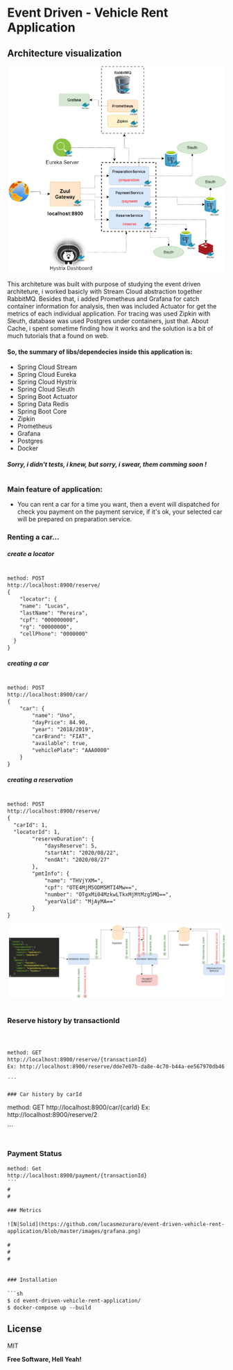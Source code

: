 # Event Driven - Vehicle Rent Application


## Architecture visualization

![N|Solid](https://github.com/lucasmezuraro/event-driven-vehicle-rent-application/blob/master/images/RentaCarAchitecture.png)

This architeture was built with purpose of studying the event driven architeture, i worked basicly with Stream Cloud abstraction together RabbitMQ. Besides that, i added Prometheus and Grafana for catch container information for analysis, then was included Actuator for get the metrics of each individual application. For tracing was used Zipkin with Sleuth, database was used Postgres under containers, just that. About Cache, i spent sometime finding how it works and the solution is a bit of much tutorials that a found on web. 

#### So, the summary of libs/dependecies inside this application is:

  - Spring Cloud Stream
  - Spring Cloud Eureka
  - Spring Cloud Hystrix
  - Spring Cloud Sleuth
  - Spring Boot Actuator
  - Spring Data Redis
  - Spring Boot Core
  - Zipkin
  - Prometheus
  - Grafana
  - Postgres
  - Docker
##### Sorry, i didn't tests, i knew, but sorry, i swear, them comming soon !

#
#

### Main feature of application:
  - You can rent a car for a time you want, then a event will dispatched for check you payment on the payment service, if it's ok, your selected car will be prepared on preparation service.

### Renting a car...

##### create a locator
#
```
method: POST
http://localhost:8900/reserve/
{
	"locator": {
    "name": "Lucas",
    "lastName": "Pereira",
    "cpf": "000000000",
    "rg": "00000000",
    "cellPhone": "0000000"
  }
}
```

##### creating a car
#
```
method: POST
http://localhost:8900/car/
{
	"car": {
		"name": "Uno",
		"dayPrice": 84.90,
		"year": "2018/2019",
		"carBrand": "FIAT",
		"available": true,
		"vehiclePlate": "AAA0000"
	}
}
```

##### creating a reservation
#
```
method: POST
http://localhost:8900/reserve/
{
  "carId": 1,
  "locatorId": 1,
		"reserveDuration": {
			"daysReserve": 5,
			"startAt": "2020/08/22",
			"endAt": "2020/08/27"
		},
		"pmtInfo": {
			"name": "THVjYXM=",
			"cpf": "OTE4MjM5ODM5MTI4Mw==",
			"number": "OTgxMi04MzkwLTkxMjMtMzg5MQ==",
			"yearValid": "MjAyMA=="
		}
}
```

![N|Solid](https://github.com/lucasmezuraro/event-driven-vehicle-rent-application/blob/master/images/Rent_action.png)

#
#
#

### Reserve history by transactionId
#
```

method: GET
http://localhost:8900/reserve/{transactionId}
Ex: http://localhost:8900/reserve/dde7e07b-da8e-4c70-b44a-ee567970db46

´´´

### Car history by carId

```

method: GET
http://localhost:8900/car/{carId}
Ex: http://localhost:8900/reserve/2

´´´

#
#
### Payment Status

```
method: Get
http://localhost:8900/payment/{transactionId}
´´´
#
#

### Metrics

![N|Solid](https://github.com/lucasmezuraro/event-driven-vehicle-rent-application/blob/master/images/grafana.png)

#
#
#


### Installation

```sh
$ cd event-driven-vehicle-rent-application/
$ docker-compose up --build
```


License
----

MIT


**Free Software, Hell Yeah!**

[//]: # (These are reference links used in the body of this note and get stripped out when the markdown processor does its job. There is no need to format nicely because it shouldn't be seen. Thanks SO - http://stackoverflow.com/questions/4823468/store-comments-in-markdown-syntax)


   [dill]: <https://github.com/joemccann/dillinger>
   [git-repo-url]: <https://github.com/joemccann/dillinger.git>
   [john gruber]: <http://daringfireball.net>
   [df1]: <http://daringfireball.net/projects/markdown/>
   [markdown-it]: <https://github.com/markdown-it/markdown-it>
   [Ace Editor]: <http://ace.ajax.org>
   [node.js]: <http://nodejs.org>
   [Twitter Bootstrap]: <http://twitter.github.com/bootstrap/>
   [jQuery]: <http://jquery.com>
   [@tjholowaychuk]: <http://twitter.com/tjholowaychuk>
   [express]: <http://expressjs.com>
   [AngularJS]: <http://angularjs.org>
   [Gulp]: <http://gulpjs.com>

   [PlDb]: <https://github.com/joemccann/dillinger/tree/master/plugins/dropbox/README.md>
   [PlGh]: <https://github.com/joemccann/dillinger/tree/master/plugins/github/README.md>
   [PlGd]: <https://github.com/joemccann/dillinger/tree/master/plugins/googledrive/README.md>
   [PlOd]: <https://github.com/joemccann/dillinger/tree/master/plugins/onedrive/README.md>
   [PlMe]: <https://github.com/joemccann/dillinger/tree/master/plugins/medium/README.md>
   [PlGa]: <https://github.com/RahulHP/dillinger/blob/master/plugins/googleanalytics/README.md>
